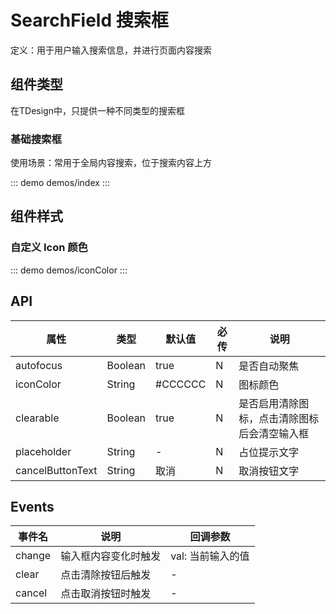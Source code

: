 # SearchField 搜索框

定义：用于用户输入搜索信息，并进行页面内容搜索

## 组件类型

在TDesign中，只提供一种不同类型的搜索框

### 基础搜索框

使用场景：常用于全局内容搜索，位于搜索内容上方

::: demo demos/index
:::

## 组件样式

### 自定义 Icon 颜色

::: demo demos/iconColor
:::

## API

| 属性             | 类型    | 默认值  | 必传 | 说明                                         |
| ---------------- | ------- | ------- | ---- | -------------------------------------------- |
| autofocus        | Boolean | true    | N    | 是否自动聚焦                                 |
| iconColor        | String  | #CCCCCC | N    | 图标颜色                                     |
| clearable        | Boolean | true    | N    | 是否启用清除图标，点击清除图标后会清空输入框 |
| placeholder      | String  | -       | N    | 占位提示文字                                 |
| cancelButtonText | String  | 取消    | N    | 取消按钮文字                                 |

## Events

| 事件名 | 说明                 | 回调参数          |
| ------ | -------------------- | ----------------- |
| change | 输入框内容变化时触发 | val: 当前输入的值 |
| clear  | 点击清除按钮后触发   | -                 |
| cancel | 点击取消按钮时触发   | -                 |
